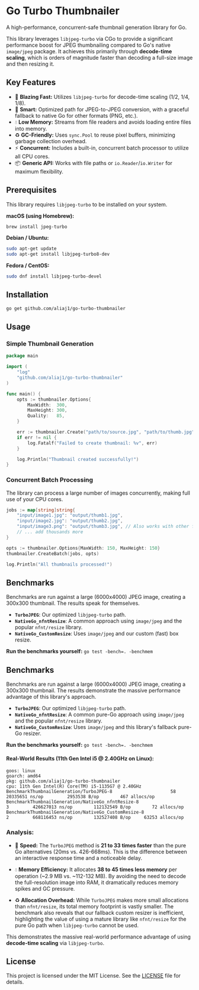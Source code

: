 # Go Turbo Thumbnailer

A high-performance, concurrent-safe thumbnail generation library for Go.

This library leverages `libjpeg-turbo` via CGo to provide a significant performance boost for JPEG thumbnailing compared to Go's native `image/jpeg` package. It achieves this primarily through **decode-time scaling**, which is orders of magnitude faster than decoding a full-size image and then resizing it.

## Key Features

-   🚀 **Blazing Fast:** Utilizes `libjpeg-turbo` for decode-time scaling (1/2, 1/4, 1/8).
-   🧠 **Smart:** Optimized path for JPEG-to-JPEG conversion, with a graceful fallback to native Go for other formats (PNG, etc.).
-   💧 **Low Memory:** Streams from file readers and avoids loading entire files into memory.
-   ♻️ **GC-Friendly:** Uses `sync.Pool` to reuse pixel buffers, minimizing garbage collection overhead.
-   ⚡️ **Concurrent:** Includes a built-in, concurrent batch processor to utilize all CPU cores.
-   📦 **Generic API:** Works with file paths or `io.Reader`/`io.Writer` for maximum flexibility.

## Prerequisites

This library requires `libjpeg-turbo` to be installed on your system.

**macOS (using Homebrew):**
```bash
brew install jpeg-turbo
```

**Debian / Ubuntu:**
```bash
sudo apt-get update
sudo apt-get install libjpeg-turbo8-dev
```

**Fedora / CentOS:**
```bash
sudo dnf install libjpeg-turbo-devel
```

## Installation

```bash
go get github.com/aliaj1/go-turbo-thumbnailer
```

## Usage

### Simple Thumbnail Generation

```go
package main

import (
    "log"
    "github.com/aliaj1/go-turbo-thumbnailer"
)

func main() {
    opts := thumbnailer.Options{
        MaxWidth:  300,
        MaxHeight: 300,
        Quality:   85,
    }

    err := thumbnailer.Create("path/to/source.jpg", "path/to/thumb.jpg", opts)
    if err != nil {
        log.Fatalf("Failed to create thumbnail: %v", err)
    }

    log.Println("Thumbnail created successfully!")
}
```

### Concurrent Batch Processing

The library can process a large number of images concurrently, making full use of your CPU cores.

```go
jobs := map[string]string{
    "input/image1.jpg": "output/thumb1.jpg",
    "input/image2.jpg": "output/thumb2.jpg",
    "input/image3.png": "output/thumb3.jpg", // Also works with other formats!
    // ... add thousands more
}

opts := thumbnailer.Options{MaxWidth: 150, MaxHeight: 150}
thumbnailer.CreateBatch(jobs, opts)

log.Println("All thumbnails processed!")
```

## Benchmarks

Benchmarks are run against a large (6000x4000) JPEG image, creating a 300x300 thumbnail. The results speak for themselves.

-   **`TurboJPEG`**: Our optimized `libjpeg-turbo` path.
-   **`NativeGo_nfntResize`**: A common approach using `image/jpeg` and the popular `nfnt/resize` library.
-   **`NativeGo_CustomResize`**: Uses `image/jpeg` and our custom (fast) box resize.

**Run the benchmarks yourself:** `go test -bench=. -benchmem`

## Benchmarks

Benchmarks are run against a large (6000x4000) JPEG image, creating a 300x300 thumbnail. The results demonstrate the massive performance advantage of this library's approach.

-   **`TurboJPEG`**: Our optimized `libjpeg-turbo` path.
-   **`NativeGo_nfntResize`**: A common pure-Go approach using `image/jpeg` and the popular `nfnt/resize` library.
-   **`NativeGo_CustomResize`**: Uses `image/jpeg` and this library's fallback pure-Go resizer.

**Run the benchmarks yourself:** `go test -bench=. -benchmem`

#### Real-World Results (11th Gen Intel i5 @ 2.40GHz on Linux):

```
goos: linux
goarch: amd64
pkg: github.com/aliaj1/go-turbo-thumbnailer
cpu: 11th Gen Intel(R) Core(TM) i5-1135G7 @ 2.40GHz
BenchmarkThumbnailGeneration/TurboJPEG-8                      58          20335651 ns/op         2953538 B/op        467 allocs/op
BenchmarkThumbnailGeneration/NativeGo_nfntResize-8                     3         426627013 ns/op        112132549 B/op        72 allocs/op
BenchmarkThumbnailGeneration/NativeGo_CustomResize-8                   2         668116453 ns/op        132527408 B/op     63253 allocs/op
```

### Analysis:

-   🚀 **Speed:** The `TurboJPEG` method is **21 to 33 times faster** than the pure Go alternatives (20ms vs. 426-668ms). This is the difference between an interactive response time and a noticeable delay.

-   💧 **Memory Efficiency:** It allocates **38 to 45 times less memory** per operation (~2.9 MB vs. ~112-132 MB). By avoiding the need to decode the full-resolution image into RAM, it dramatically reduces memory spikes and GC pressure.

-   ♻️ **Allocation Overhead:** While `TurboJPEG` makes more small allocations than `nfnt/resize`, its total memory footprint is vastly smaller. The benchmark also reveals that our fallback custom resizer is inefficient, highlighting the value of using a mature library like `nfnt/resize` for the pure Go path when `libjpeg-turbo` cannot be used.

This demonstrates the massive real-world performance advantage of using **decode-time scaling** via `libjpeg-turbo`.

## License

This project is licensed under the MIT License. See the [LICENSE](LICENSE) file for details.